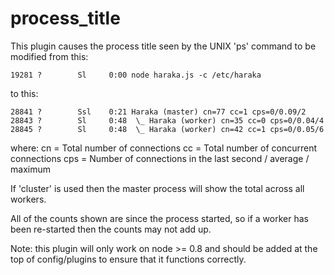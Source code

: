process_title
=============

This plugin causes the process title seen by the UNIX 'ps' command to
be modified from this:

```
19281 ?        Sl     0:00 node haraka.js -c /etc/haraka
```

to this:

```
28841 ?        Ssl    0:21 Haraka (master) cn=77 cc=1 cps=0/0.09/2
28843 ?        Sl     0:48  \_ Haraka (worker) cn=35 cc=0 cps=0/0.04/4                            
28845 ?        Sl     0:48  \_ Haraka (worker) cn=42 cc=1 cps=0/0.05/6
```

where:
cn = Total number of connections
cc = Total number of concurrent connections
cps = Number of connections in the last second / average / maximum

If 'cluster' is used then the master process will show the total
across all workers.

All of the counts shown are since the process started, so if a 
worker has been re-started then the counts may not add up.

Note: this plugin will only work on node >= 0.8 and should be
added at the top of config/plugins to ensure that it functions
correctly.
